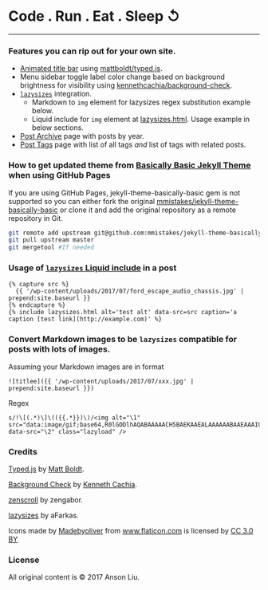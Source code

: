 # Code . Run . Eat . Sleep ↺

---

### Features you can rip out for your own site.

- [Animated title bar](https://github.com/ansonl/ansonl.github.io/blob/master/_includes/page-intro.html) using [mattboldt/typed.js](https://github.com/mattboldt/typed.js/).
- Menu sidebar toggle label color change based on background brightness for visibility using [kennethcachia/background-check](https://github.com/kennethcachia/background-check).
- [`lazysizes`](https://github.com/aFarkas/lazysizes) integration.
  - Markdown to `img` element for lazysizes regex substitution example below. 
  - Liquid include for `img` element at [lazysizes.html](https://github.com/ansonl/ansonl.github.io/blob/master/_includes/lazysizes.html). Usage example in below sections.
- [Post Archive](https://github.com/ansonl/ansonl.github.io/blob/master/archive.md) page with posts by year.
- [Post Tags](https://github.com/ansonl/ansonl.github.io/blob/master/tags.md) page with list of all tags *and* list of tags with related posts. 

### How to get updated theme from [Basically Basic Jekyll Theme](https://github.com/mmistakes/jekyll-theme-basically-basic) when using GitHub Pages

If you are using GitHub Pages, jekyll-theme-basically-basic gem is not supported so you can either fork the original [mmistakes/jekyll-theme-basically-basic](https://github.com/mmistakes/jekyll-theme-basically-basic) or clone it and add the original repository as a remote repository in Git.

```bash
git remote add upstream git@github.com:mmistakes/jekyll-theme-basically-basic.git
git pull upstream master
git mergetool #If needed
```

### Usage of [`lazysizes` Liquid include](https://github.com/ansonl/ansonl.github.io/blob/master/_includes/lazysizes.html) in a post
```liquid
{% capture src %}
  {{ '/wp-content/uploads/2017/07/ford_escape_audio_chassis.jpg' | prepend:site.baseurl }}
{% endcapture %}
{% include lazysizes.html alt='test alt' data-src=src caption='a caption [test link](http://example.com)' %}
```

### Convert Markdown images to be `lazysizes` compatible for posts with lots of images.

Assuming your Markdown images are in format
```
![titlee]({{ '/wp-content/uploads/2017/07/xxx.jpg' | prepend:site.baseurl }})
```

Regex
```
s/!\[(.*)\]\(({{.*}})\)/<img alt="\1" src="data:image/gif;base64,R0lGODlhAQABAAAAACH5BAEKAAEALAAAAAABAAEAAAICTAEAOw==" data-src="\2" class="lazyload" />
```

### Credits

[Typed.js](https://github.com/mattboldt/typed.js/) by [Matt Boldt](http://www.mattboldt.com/).

[Background Check](https://github.com/kennethcachia/background-check) by [Kenneth Cachia](http://www.kennethcachia.com/).

[zenscroll](https://github.com/zengabor/zenscroll) by zengabor.

[lazysizes](https://github.com/aFarkas/lazysizes) by aFarkas.

Icons made by <a href="https://www.flaticon.com/authors/madebyoliver" title="Madebyoliver">Madebyoliver</a> from <a href="https://www.flaticon.com/" title="Flaticon">www.flaticon.com</a> is licensed by <a href="http://creativecommons.org/licenses/by/3.0/" title="Creative Commons BY 3.0" target="_blank">CC 3.0 BY</a>

### License

All original content is © 2017 Anson Liu. 